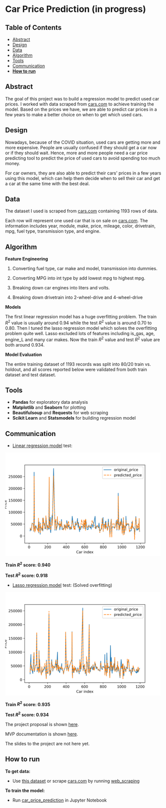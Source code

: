 # Car Price Prediction (in progress)

## Table of Contents
- [Abstract](#link-part-1)
- [Design](#link-part-2)
- [Data](#link-part-3)
- [Algorithm](#link-part-4)
- [Tools](#link-part-5)
- [Communication](#link-part-6)
- [**How to run**](#link-part-7)

## <a name="link-part-1">Abstract</a>

The goal of this project was to build a regression model to predict used
car prices. I worked with data scraped from [cars.com](https://www.cars.com)
to achieve training the model. Based on the prices we have, we are able to
predict car prices in a few years to make a better choice on when to get which
used cars.

## <a name="link-part-2">Design</a>

Nowadays, because of the COVID situation, used cars are getting more and more expensive.
People are usually confused if they should get a car now or if they should wait. Hence,
more and more people need a car price predicting tool to predict the price of used cars
to avoid spending too much money.

For car owners, they are also able to predict their cars' prices in a few years using
this model, which can help them decide when to sell their car and get a car at the same
time with the best deal.

## <a name="link-part-3">Data</a>

The dataset I used is scraped from [cars.com](https://www.cars.com)
containing 1193 rows of data.

Each row will represent one used car that is on sale on [cars.com](https://www.cars.com).
The information includes year, module, make, price, mileage, color,
drivetrain, mpg, fuel type, transmission type, and engine. 

## <a name="link-part-4">Algorithm</a>

**Feature Engineering**

1. Converting fuel type, car make and model, transmission into dummies.

2. Converting MPG into int type by add lowest mpg to highest mpg.

3. Breaking down car engines into liters and volts.

4. Breaking down drivetrain into 2-wheel-drive and 4-wheel-drive

**Models**

The first linear regression model has a huge overfitting problem. The train $R^2$ value
is usually around 0.94 while the test $R^2$ value is around 0.70 to 0.80. Then I tuned
the lasso regression model which solves the overfitting problem quite well. Lasso excluded
lots of features including is_gas, age, engine_L and many car makes. Now the train $R^2$
value and test $R^2$ value are both around 0.934.

**Model Evaluation**

The entire training dataset of 1193 records was split into 80/20 train vs. holdout, and all
scores reported below were validated from both train dataset and test dataset.

## <a name="link-part-5">Tools</a>

* **Pandas** for exploratory data analysis
* **Matplotlib** and **Seaborn** for plotting
* **Beautifulsoup** and **Requests** for web scraping
* **Scikit Learn** and **Statsmodels** for building regression model

## <a name="link-part-6">Communication</a>

* [Linear regression model](/models/linear_model_pkl) test:

<img src="images/linear_regression_test.png" alt="drawing" width="500"/>

**Train $R^2$ score: 0.940**

**Test $R^2$ score: 0.918**

* [Lasso regression model](/models/lasso_model_pkl) test: (Solved overfitting)

<img src="images/lasso_regression_test.png" alt="drawing" width="500"/>

**Train $R^2$ score: 0.935**

**Test $R^2$ score: 0.934**

The project proposal is shown [here](/documents/proposal.md).

MVP documentation is shown [here](/documents/MVP.md).

The slides to the project are not here yet.

## <a name="link-part-7">How to run</a>

**To get data:**

* Use [this dataset](/data/car_info.csv) or scrape [cars.com](https://www.cars.com) by running [web_scraping](/web_scraping.ipynb)

**To train the model:**

* Run [car_price_prediction](/car_price_prediction.ipynb) in Jupyter Notebook
